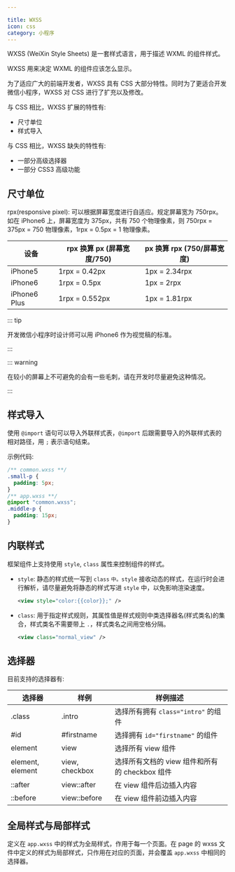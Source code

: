 ```yaml
---

title: WXSS
icon: css
category: 小程序
---
```


WXSS (WeiXin Style Sheets) 是一套样式语言，用于描述 WXML 的组件样式。

WXSS 用来决定 WXML 的组件应该怎么显示。

为了适应广大的前端开发者，WXSS 具有 CSS 大部分特性。同时为了更适合开发微信小程序，WXSS 对 CSS 进行了扩充以及修改。

与 CSS 相比，WXSS 扩展的特性有:

- 尺寸单位
- 样式导入

与 CSS 相比，WXSS 缺失的特性有:

- 一部分高级选择器
- 一部分 CSS3 高级功能

<!-- more -->

## 尺寸单位

rpx(responsive pixel): 可以根据屏幕宽度进行自适应。规定屏幕宽为 750rpx。如在 iPhone6 上，屏幕宽度为 375px，共有 750 个物理像素，则 750rpx = 375px = 750 物理像素，1rpx = 0.5px = 1 物理像素。

| 设备         | rpx 换算 px (屏幕宽度/750) | px 换算 rpx (750/屏幕宽度) |
| ------------ | -------------------------- | -------------------------- |
| iPhone5      | 1rpx = 0.42px              | 1px = 2.34rpx              |
| iPhone6      | 1rpx = 0.5px               | 1px = 2rpx                 |
| iPhone6 Plus | 1rpx = 0.552px             | 1px = 1.81rpx              |

::: tip

开发微信小程序时设计师可以用 iPhone6 作为视觉稿的标准。

:::

::: warning

在较小的屏幕上不可避免的会有一些毛刺，请在开发时尽量避免这种情况。

:::

## 样式导入

使用 `@import` 语句可以导入外联样式表，`@import` 后跟需要导入的外联样式表的相对路径，用 `;` 表示语句结束。

示例代码:

```css
/** common.wxss **/
.small-p {
  padding: 5px;
}
/** app.wxss **/
@import "common.wxss";
.middle-p {
  padding: 15px;
}
```

## 内联样式

框架组件上支持使用 `style`, `class` 属性来控制组件的样式。

- `style`: 静态的样式统一写到 `class` `中。style` 接收动态的样式，在运行时会进行解析，请尽量避免将静态的样式写进 `style` 中，以免影响渲染速度。

  ```xml
  <view style="color:{{color}};" />
  ```

- `class`: 用于指定样式规则，其属性值是样式规则中类选择器名(样式类名)的集合，样式类名不需要带上 `.`，样式类名之间用空格分隔。

  ```xml
  <view class="normal_view" />
  ```

## 选择器

目前支持的选择器有:

| 选择器           | 样例           | 样例描述                                       |
| ---------------- | -------------- | ---------------------------------------------- |
| .class           | .intro         | 选择所有拥有 `class="intro"` 的组件            |
| \#id             | \#firstname    | 选择拥有 `id="firstname"` 的组件               |
| element          | view           | 选择所有 view 组件                             |
| element, element | view, checkbox | 选择所有文档的 view 组件和所有的 checkbox 组件 |
| ::after          | view::after    | 在 view 组件后边插入内容                       |
| ::before         | view::before   | 在 view 组件前边插入内容                       |

## 全局样式与局部样式

定义在 `app.wxss` 中的样式为全局样式，作用于每一个页面。在 page 的 wxss 文件中定义的样式为局部样式，只作用在对应的页面，并会覆盖 `app.wxss` 中相同的选择器。
